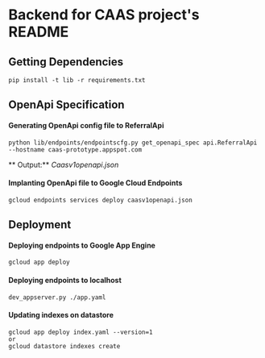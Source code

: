 # Backend for CAAS project's README

## Getting Dependencies
```
pip install -t lib -r requirements.txt
```


## OpenApi Specification

#### Generating OpenApi config file to ReferralApi
```
python lib/endpoints/endpointscfg.py get_openapi_spec api.ReferralApi --hostname caas-prototype.appspot.com
```

** Output:** *Caasv1openapi.json*

#### Implanting OpenApi file to Google Cloud Endpoints

```
gcloud endpoints services deploy caasv1openapi.json
```

## Deployment

#### Deploying endpoints to Google App Engine
```
gcloud app deploy
```

#### Deploying endpoints to localhost
```
dev_appserver.py ./app.yaml
```

#### Updating indexes on datastore
```
gcloud app deploy index.yaml --version=1 
or 
gcloud datastore indexes create
```